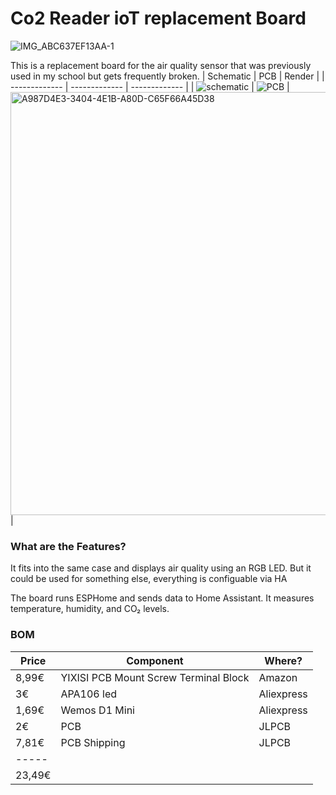 # Co2 Reader ioT replacement Board
![IMG_ABC637EF13AA-1](https://github.com/user-attachments/assets/89499e4f-3f24-44bf-9aae-f9eba693efc8)


This is a replacement board for the air quality sensor that was previously used in my school but gets frequently broken.
| Schematic  | PCB | Render |
| ------------- | ------------- | ------------- |
|  ![schematic](https://github.com/user-attachments/assets/79145b0e-381e-4691-8bad-5af449e8e585)  |  ![PCB](https://github.com/user-attachments/assets/e06f8555-30aa-4010-a9e8-c8c19d6dc67d) | <img width="677" alt="A987D4E3-3404-4E1B-A80D-C65F66A45D38" src="https://github.com/user-attachments/assets/1cb71b4f-fbe1-4f2e-844c-4ba281d90a72" /> |

### What are the Features?
It fits into the same case and displays air quality using an RGB LED. But it could be used for something else, everything is configuable via HA

The board runs ESPHome and sends data to Home Assistant. It measures temperature, humidity, and CO₂ levels.

### BOM
| Price  | Component | Where? |
| ------------- | ------------- | ------------- |
| 8,99€  |  YIXISI PCB Mount Screw Terminal Block  | Amazon  |
| 3€  | APA106 led  | Aliexpress  |
| 1,69€  | Wemos D1 Mini  | Aliexpress  |
| 2€  | PCB  | JLPCB  |
| 7,81€  | PCB Shipping  | JLPCB  |
| -----  |
| 23,49€  |
